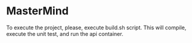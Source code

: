 # MasterMind

To execute the project, please, execute build.sh script. This will compile, execute the unit test, and run the api container.
